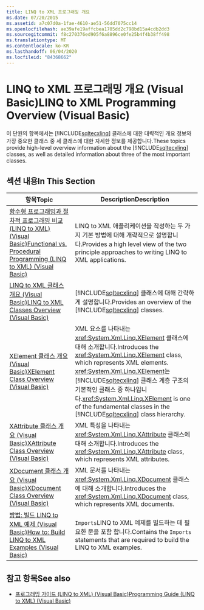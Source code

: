 ```yaml
---
title: LINQ to XML 프로그래밍 개요
ms.date: 07/20/2015
ms.assetid: a7c07d0a-1fae-4610-ae51-56dd7075cc14
ms.openlocfilehash: ae39afe19affcbea1705dd2c798bd15a4cdb2dd3
ms.sourcegitcommit: f8c270376ed905f6a8896ce0fe25b4f4b38ff498
ms.translationtype: MT
ms.contentlocale: ko-KR
ms.lasthandoff: 06/04/2020
ms.locfileid: "84368662"
---
```

# <a name="linq-to-xml-programming-overview-visual-basic"></a><span data-ttu-id="47107-102">LINQ to XML 프로그래밍 개요 (Visual Basic)</span><span class="sxs-lookup"><span data-stu-id="47107-102">LINQ to XML Programming Overview (Visual Basic)</span></span>
<span data-ttu-id="47107-103">이 단원의 항목에서는 [!INCLUDE[sqltecxlinq](~/includes/sqltecxlinq-md.md)] 클래스에 대한 대략적인 개요 정보와 가장 중요한 클래스 중 세 클래스에 대한 자세한 정보를 제공합니다.</span><span class="sxs-lookup"><span data-stu-id="47107-103">These topics provide high-level overview information about the [!INCLUDE[sqltecxlinq](~/includes/sqltecxlinq-md.md)] classes, as well as detailed information about three of the most important classes.</span></span>  
  
## <a name="in-this-section"></a><span data-ttu-id="47107-104">섹션 내용</span><span class="sxs-lookup"><span data-stu-id="47107-104">In This Section</span></span>  
  
|<span data-ttu-id="47107-105">항목</span><span class="sxs-lookup"><span data-stu-id="47107-105">Topic</span></span>|<span data-ttu-id="47107-106">Description</span><span class="sxs-lookup"><span data-stu-id="47107-106">Description</span></span>|  
|-----------|-----------------|  
|[<span data-ttu-id="47107-107">함수형 프로그래밍과 절차적 프로그래밍 비교 (LINQ to XML) (Visual Basic)</span><span class="sxs-lookup"><span data-stu-id="47107-107">Functional vs. Procedural Programming (LINQ to XML) (Visual Basic)</span></span>](functional-vs-procedural-programming-linq-to-xml.md)|<span data-ttu-id="47107-108">LINQ to XML 애플리케이션을 작성하는 두 가지 기본 방법에 대해 개략적으로 설명합니다.</span><span class="sxs-lookup"><span data-stu-id="47107-108">Provides a high level view of the two principle approaches to writing LINQ to XML applications.</span></span>|  
|[<span data-ttu-id="47107-109">LINQ to XML 클래스 개요 (Visual Basic)</span><span class="sxs-lookup"><span data-stu-id="47107-109">LINQ to XML Classes Overview (Visual Basic)</span></span>](linq-to-xml-classes-overview.md)|<span data-ttu-id="47107-110">[!INCLUDE[sqltecxlinq](~/includes/sqltecxlinq-md.md)] 클래스에 대해 간략하게 설명합니다.</span><span class="sxs-lookup"><span data-stu-id="47107-110">Provides an overview of the [!INCLUDE[sqltecxlinq](~/includes/sqltecxlinq-md.md)] classes.</span></span>|  
|[<span data-ttu-id="47107-111">XElement 클래스 개요 (Visual Basic)</span><span class="sxs-lookup"><span data-stu-id="47107-111">XElement Class Overview (Visual Basic)</span></span>](xelement-class-overview.md)|<span data-ttu-id="47107-112">XML 요소를 나타내는 <xref:System.Xml.Linq.XElement> 클래스에 대해 소개합니다.</span><span class="sxs-lookup"><span data-stu-id="47107-112">Introduces the <xref:System.Xml.Linq.XElement> class, which represents XML elements.</span></span> <span data-ttu-id="47107-113"><xref:System.Xml.Linq.XElement>는 [!INCLUDE[sqltecxlinq](~/includes/sqltecxlinq-md.md)] 클래스 계층 구조의 기본적인 클래스 중 하나입니다.</span><span class="sxs-lookup"><span data-stu-id="47107-113"><xref:System.Xml.Linq.XElement> is one of the fundamental classes in the [!INCLUDE[sqltecxlinq](~/includes/sqltecxlinq-md.md)] class hierarchy.</span></span>|  
|[<span data-ttu-id="47107-114">XAttribute 클래스 개요 (Visual Basic)</span><span class="sxs-lookup"><span data-stu-id="47107-114">XAttribute Class Overview (Visual Basic)</span></span>](xattribute-class-overview.md)|<span data-ttu-id="47107-115">XML 특성을 나타내는 <xref:System.Xml.Linq.XAttribute> 클래스에 대해 소개합니다.</span><span class="sxs-lookup"><span data-stu-id="47107-115">Introduces the <xref:System.Xml.Linq.XAttribute> class, which represents XML attributes.</span></span>|  
|[<span data-ttu-id="47107-116">XDocument 클래스 개요 (Visual Basic)</span><span class="sxs-lookup"><span data-stu-id="47107-116">XDocument Class Overview (Visual Basic)</span></span>](xdocument-class-overview.md)|<span data-ttu-id="47107-117">XML 문서를 나타내는 <xref:System.Xml.Linq.XDocument> 클래스에 대해 소개합니다.</span><span class="sxs-lookup"><span data-stu-id="47107-117">Introduces the <xref:System.Xml.Linq.XDocument> class, which represents XML documents.</span></span>|  
|[<span data-ttu-id="47107-118">방법: 빌드 LINQ to XML 예제 (Visual Basic)</span><span class="sxs-lookup"><span data-stu-id="47107-118">How to: Build LINQ to XML Examples (Visual Basic)</span></span>](how-to-build-linq-to-xml-examples.md)|<span data-ttu-id="47107-119">`Imports`LINQ to XML 예제를 빌드하는 데 필요한 문을 포함 합니다.</span><span class="sxs-lookup"><span data-stu-id="47107-119">Contains the `Imports` statements that are required to build the LINQ to XML examples.</span></span>|  
  
## <a name="see-also"></a><span data-ttu-id="47107-120">참고 항목</span><span class="sxs-lookup"><span data-stu-id="47107-120">See also</span></span>

- [<span data-ttu-id="47107-121">프로그래밍 가이드 (LINQ to XML) (Visual Basic)</span><span class="sxs-lookup"><span data-stu-id="47107-121">Programming Guide (LINQ to XML) (Visual Basic)</span></span>](programming-guide-linq-to-xml.md)
